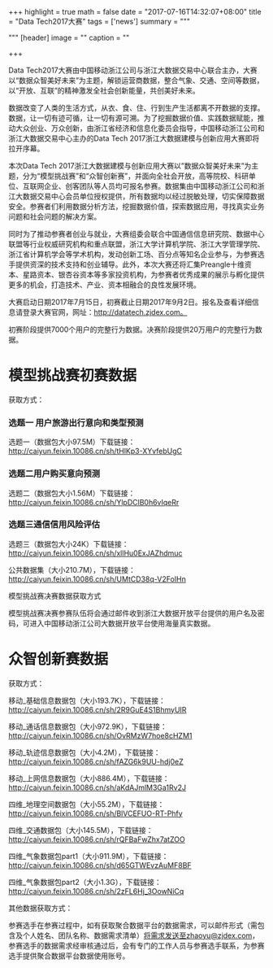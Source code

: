 +++
highlight = true
math = false
date = "2017-07-16T14:32:07+08:00"
title = "Data Tech2017大赛"
tags = ['news']
summary = """

"""
[header]
  image = ""
  caption = ""

+++

Data Tech2017大赛由中国移动浙江公司与浙江大数据交易中心联合主办，大赛以“数据众智美好未来”为主题，解锁运营商数据，整合气象、交通、空间等数据， 以“开放、互联”的精神激发全社会创新能量，共创美好未来。

数据改变了人类的生活方式，从衣、食、住、行到生产生活都离不开数据的支撑。数据，让一切有迹可循，让一切有源可溯。为了挖掘数据价值、实践数据赋能，推动大众创业、万众创新，由浙江省经济和信息化委员会指导，中国移动浙江公司和浙江大数据交易中心主办的Data Tech 2017浙江大数据建模与创新应用大赛即将拉开序幕。

本次Data Tech 2017浙江大数据建模与创新应用大赛以”数据众智美好未来”为主题，分为“模型挑战赛”和“众智创新赛”，并面向全社会开放，高等院校、科研单位、互联网企业、创客团队等人员均可报名参赛。数据集由中国移动浙江公司和浙江大数据交易中心会员单位授权提供，所有数据均以经过脱敏处理，切实保障数据安全。参赛者们利用数据分析方法，挖掘数据价值，探索数据应用，寻找真实业务问题和社会问题的解决方案。

同时为了推动参赛者创业与就业，大赛组委会联合中国通信信息研究院、数据中心联盟等行业权威研究机构和重点联盟，浙江大学计算机学院、浙江大学管理学院、浙江省计算机学会等学术机构，发动创新工场、百分点等知名企业参与，为参赛选手提供资深的技术支持和创业辅导。此外，本次大赛还将汇集Preangle十维资本、星路资本、银杏谷资本等多家投资机构，为参赛者优秀成果的展示与孵化提供更多的机会，打造技术、产业、资本相融合的良性发展环境。

大赛启动日期2017年7月15日，初赛截止日期2017年9月2日。报名及查看详细信息请登录大赛官网，网址：http://datatech.zjdex.com。


初赛阶段提供7000个用户的完整行为数据。决赛阶段提供20万用户的完整行为数据。

# 模型挑战赛初赛数据

获取方式：

### 选题一 用户旅游出行意向和类型预测

选题一（数据包大小97.5M）下载链接：
http://caiyun.feixin.10086.cn/sh/tHlKp3-XYvfebUgC

### 选题二用户购买意向预测

选题二（数据包大小1.56M）下载链接：
http://caiyun.feixin.10086.cn/sh/YlpDClB0h6vIqeRr

### 选题三通信信用风险评估

选题三（数据包大小24K）下载链接：
http://caiyun.feixin.10086.cn/sh/xllHu0ExJAZhdmuc

公共数据集（大小210.7M），下载链接：
http://caiyun.feixin.10086.cn/sh/UMtCD38q-V2FoIHn

模型挑战赛决赛数据获取方式

模型挑战赛决赛参赛队伍将会通过邮件收到浙江大数据开放平台提供的用户名及密码，可进入中国移动浙江公司大数据开放平台使用海量真实数据。

# 众智创新赛数据

获取方式：

移动_基础信息数据包（大小193.7K），下载链接：
http://caiyun.feixin.10086.cn/sh/2R9GuE4S1BhmyUIR

移动_通话信息数据包（大小972.9K），下载链接：
http://caiyun.feixin.10086.cn/sh/OvRMzW7hoe8cHZM1

移动_轨迹信息数据包（大小4.2M），下载链接：
http://caiyun.feixin.10086.cn/sh/fAZG6k9UU-hdj0eZ

移动_上网信息数据包（大小886.4M），下载链接：
http://caiyun.feixin.10086.cn/sh/aKdAJmlM3Ga1Rv2J

四维_地理空间数据包（大小55.2M），下载链接：
http://caiyun.feixin.10086.cn/sh/BlVCEFUO-RT-Phfy

四维_交通数据包（大小145.5M），下载链接：
http://caiyun.feixin.10086.cn/sh/rQFBaFwZhx7atZOO

四维_气象数据包part1（大小911.9M），下载链接：
http://caiyun.feixin.10086.cn/sh/d65GTWEvzAuMF8BF

四维_气象数据包part2（大小1.3G），下载链接：
http://caiyun.feixin.10086.cn/sh/2zFL6Hj_3OowNiCq

其他数据获取方式：

参赛选手在参赛过程中，如有获取聚合数据平台的数据需求，可以邮件形式（需包含及个人姓名、团队名称、数据需求清单）将需求发送至zhaoyu@zjdex.com，参赛选手的数据需求经审核通过后，会有专门的工作人员与参赛选手联系，为参赛选手提供聚合数据平台数据使用账号。
